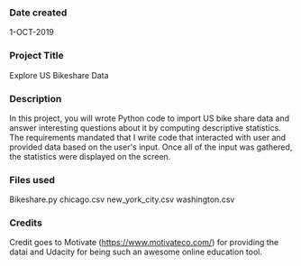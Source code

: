 ### Date created
1-OCT-2019

### Project Title
Explore US Bikeshare Data

### Description
In this project, you will wrote Python code to import US bike share data and answer interesting questions about it by computing descriptive statistics. The requirements mandated that I write code that interacted with user and provided data based on the user's input. Once all of the input was gathered, the statistics were displayed on the screen.

### Files used
Bikeshare.py
chicago.csv
new_york_city.csv
washington.csv

### Credits
Credit goes to Motivate (https://www.motivateco.com/) for providing the datai and Udacity for being such an awesome online education tool.
